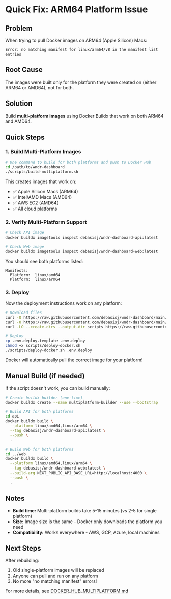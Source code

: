 # Quick Fix: ARM64 Platform Issue

## Problem
When trying to pull Docker images on ARM64 (Apple Silicon) Macs:
```
Error: no matching manifest for linux/arm64/v8 in the manifest list entries
```

## Root Cause
The images were built only for the platform they were created on (either ARM64 or AMD64), not for both.

## Solution
Build **multi-platform images** using Docker Buildx that work on both ARM64 and AMD64.

## Quick Steps

### 1. Build Multi-Platform Images

```bash
# One command to build for both platforms and push to Docker Hub
cd /path/to/wndr-dashboard
./scripts/build-multiplatform.sh
```

This creates images that work on:
- ✅ Apple Silicon Macs (ARM64)
- ✅ Intel/AMD Macs (AMD64)  
- ✅ AWS EC2 (AMD64)
- ✅ All cloud platforms

### 2. Verify Multi-Platform Support

```bash
# Check API image
docker buildx imagetools inspect debasisj/wndr-dashboard-api:latest

# Check Web image
docker buildx imagetools inspect debasisj/wndr-dashboard-web:latest
```

You should see both platforms listed:
```
Manifests:
  Platform:  linux/amd64
  Platform:  linux/arm64
```

### 3. Deploy

Now the deployment instructions work on any platform:

```bash
# Download files
curl -O https://raw.githubusercontent.com/debasisj/wndr-dashboard/main/docker-compose.deploy.yml
curl -O https://raw.githubusercontent.com/debasisj/wndr-dashboard/main/.env.deploy.template
curl -LO --create-dirs --output-dir scripts https://raw.githubusercontent.com/debasisj/wndr-dashboard/main/scripts/deploy-docker.sh

# Deploy
cp .env.deploy.template .env.deploy
chmod +x scripts/deploy-docker.sh
./scripts/deploy-docker.sh .env.deploy
```

Docker will automatically pull the correct image for your platform!

## Manual Build (if needed)

If the script doesn't work, you can build manually:

```bash
# Create buildx builder (one-time)
docker buildx create --name multiplatform-builder --use --bootstrap

# Build API for both platforms
cd api
docker buildx build \
  --platform linux/amd64,linux/arm64 \
  --tag debasisj/wndr-dashboard-api:latest \
  --push \
  .

# Build Web for both platforms
cd ../web
docker buildx build \
  --platform linux/amd64,linux/arm64 \
  --tag debasisj/wndr-dashboard-web:latest \
  --build-arg NEXT_PUBLIC_API_BASE_URL=http://localhost:4000 \
  --push \
  .
```

## Notes

- **Build time:** Multi-platform builds take 5-15 minutes (vs 2-5 for single platform)
- **Size:** Image size is the same - Docker only downloads the platform you need
- **Compatibility:** Works everywhere - AWS, GCP, Azure, local machines

## Next Steps

After rebuilding:
1. Old single-platform images will be replaced
2. Anyone can pull and run on any platform
3. No more "no matching manifest" errors!

For more details, see [DOCKER_HUB_MULTIPLATFORM.md](DOCKER_HUB_MULTIPLATFORM.md)
